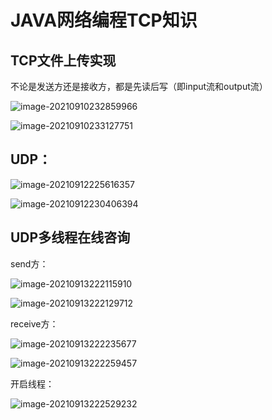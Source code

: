 # JAVA网络编程TCP知识

## TCP文件上传实现

不论是发送方还是接收方，都是先读后写（即input流和output流）

![image-20210910232859966](C:\Users\91539\AppData\Roaming\Typora\typora-user-images\image-20210910232859966.png)

![image-20210910233127751](C:\Users\91539\AppData\Roaming\Typora\typora-user-images\image-20210910233127751.png)

## UDP：

![image-20210912225616357](C:\Users\91539\AppData\Roaming\Typora\typora-user-images\image-20210912225616357.png)

![image-20210912230406394](C:\Users\91539\AppData\Roaming\Typora\typora-user-images\image-20210912230406394.png)

## UDP多线程在线咨询

send方：

![image-20210913222115910](C:\Users\91539\AppData\Roaming\Typora\typora-user-images\image-20210913222115910.png)

![image-20210913222129712](C:\Users\91539\AppData\Roaming\Typora\typora-user-images\image-20210913222129712.png)

receive方：

![image-20210913222235677](C:\Users\91539\AppData\Roaming\Typora\typora-user-images\image-20210913222235677.png)

![image-20210913222259457](C:\Users\91539\AppData\Roaming\Typora\typora-user-images\image-20210913222259457.png)

开启线程：

![image-20210913222529232](C:\Users\91539\AppData\Roaming\Typora\typora-user-images\image-20210913222529232.png)